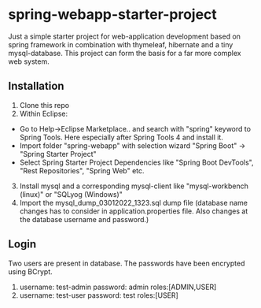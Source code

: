 # spring-webapp-starter-project

Just a simple starter project for web-application development based on spring framework in combination with thymeleaf, hibernate and a tiny mysql-database. This project can form the basis for a far more complex web system.

## Installation
1. Clone this repo
2. Within Eclipse:
  - Go to Help->Eclipse Marketplace.. and search with "spring" keyword to Spring Tools. Here especially after Spring Tools 4 and install it.
  - Import folder "spring-webapp" with selection wizard "Spring Boot" -> "Spring Starter Project"
  - Select Spring Starter Project Dependencies like "Spring Boot DevTools", "Rest Repositories", "Spring Web" etc.
3. Install mysql and a corresponding mysql-client like "mysql-workbench (linux)" or "SQLyog (Windows)"
4. Import the mysql_dump_03012022_1323.sql dump file (database name changes has to consider in application.properties file. Also changes at the database username and password.)

## Login
Two users are present in database. The passwords have been encrypted using BCrypt.
1. username: test-admin
   password: admin 
   roles:[ADMIN,USER]
2. username: test-user
   password: test 
   roles:[USER]
